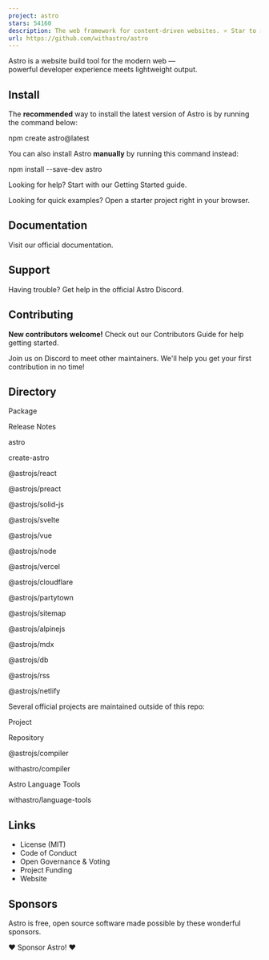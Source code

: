 ```yaml
---
project: astro
stars: 54160
description: The web framework for content-driven websites. ⭐️ Star to support our work!
url: https://github.com/withastro/astro
---
```


  
Astro is a website build tool for the modern web —  
powerful developer experience meets lightweight output.  
  

Install
-------

The **recommended** way to install the latest version of Astro is by running the command below:

npm create astro@latest

You can also install Astro **manually** by running this command instead:

npm install --save-dev astro

Looking for help? Start with our Getting Started guide.

Looking for quick examples? Open a starter project right in your browser.

Documentation
-------------

Visit our official documentation.

Support
-------

Having trouble? Get help in the official Astro Discord.

Contributing
------------

**New contributors welcome!** Check out our Contributors Guide for help getting started.

Join us on Discord to meet other maintainers. We'll help you get your first contribution in no time!

Directory
---------

Package

Release Notes

astro

create-astro

@astrojs/react

@astrojs/preact

@astrojs/solid-js

@astrojs/svelte

@astrojs/vue

@astrojs/node

@astrojs/vercel

@astrojs/cloudflare

@astrojs/partytown

@astrojs/sitemap

@astrojs/alpinejs

@astrojs/mdx

@astrojs/db

@astrojs/rss

@astrojs/netlify

Several official projects are maintained outside of this repo:

Project

Repository

@astrojs/compiler

withastro/compiler

Astro Language Tools

withastro/language-tools

Links
-----

-   License (MIT)
-   Code of Conduct
-   Open Governance & Voting
-   Project Funding
-   Website

Sponsors
--------

Astro is free, open source software made possible by these wonderful sponsors.

❤️ Sponsor Astro! ❤️

